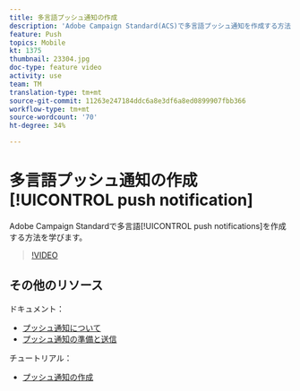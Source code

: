 ```yaml
---
title: 多言語プッシュ通知の作成
description: 'Adobe Campaign Standard(ACS)で多言語プッシュ通知を作成する方法を説明します。 '
feature: Push
topics: Mobile
kt: 1375
thumbnail: 23304.jpg
doc-type: feature video
activity: use
team: TM
translation-type: tm+mt
source-git-commit: 11263e247184ddc6a8e3df6a8ed0899907fbb366
workflow-type: tm+mt
source-wordcount: '70'
ht-degree: 34%

---
```



# 多言語プッシュ通知の作成 [!UICONTROL push notification]

Adobe Campaign Standardで多言語[!UICONTROL push notifications]を作成する方法を学びます。

>[!VIDEO](https://video.tv.adobe.com/v/23304?quality=12)

## その他のリソース

ドキュメント：

* [プッシュ通知について](https://docs.adobe.com/content/help/en/campaign-standard/using/communication-channels/push-notifications/about-push-notifications.html)
* [プッシュ通知の準備と送信](https://docs.adobe.com/content/help/en/campaign-standard/using/communication-channels/push-notifications/preparing-and-sending-a-push-notification.html)

チュートリアル：

* [プッシュ通知の作成](/help/communication-channels/mobile/push-notifications/creating-a-push-notification.md)
